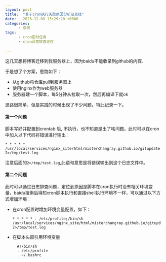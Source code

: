 ```yaml
---
layout: post
title:  "关于cron执行失败原因分析及查找"
date:   2023-12-08 13:29:20 +0800
categories:
      - 杂项
tags:
      - cron定时任务
      - cron异常排查定位
  
---
```


这几天想将博客迁移到我服务器上，因为baidu不能收录到github的内容.

于是想了个方案，思路如下：
- 从github将仓库pull到服务器上
- 使用nginx作为web服务器
- 服务器建一个脚本，每5分钟从拉取一次，然后再编译下就ok

思路很简单，但是实践的时候出现了不少问题，特此记录一下。

#### 第一个问题
脚本写好并配置到crontab 后, 不执行，也不知道是出了啥问题。此时可以在cron中加入以下代码将错误进行输出：
```shell
* * * * * /usr/local/services/nginx_site/html/misterchangray.github.io/gitupdate.sh 2>/tmp/test.log
```
注意后面的`2>/tmp/test.log`,此语句意思是将错误输出到这个日志文件中。

#### 第二个问题
此时可以通过日志排查问题，定位到原因是脚本在cron执行时没有相关环境变量，baidu搜索后得知cron脚本执行和直接shell执行环境不一样，可以通过以下方式增加环境：
- 在cron配置时增加环境变量配置，如下：
  ``` shell
  * * * * * . /etc/profile;/bin/sh /usr/local/services/nginx_site/html/misterchangray.github.io/gitupdate.sh 2>/tmp/test.log
  ```
- 在脚本头部引用环境变量
  ```shell
    #!/bin/sh
    . /etc/profile
    . ~/.bashrc
  
    ```

